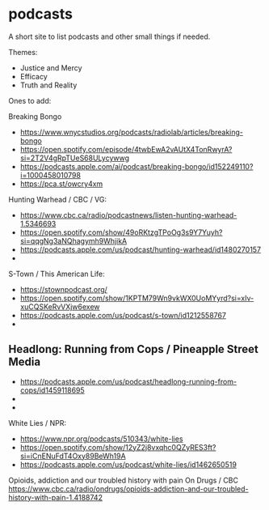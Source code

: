 # podcasts
A short site to list podcasts and other small things if needed.

Themes:
- Justice and Mercy
- Efficacy
- Truth and Reality

Ones to add:

Breaking Bongo
- https://www.wnycstudios.org/podcasts/radiolab/articles/breaking-bongo
- https://open.spotify.com/episode/4twbEwA2vAUtX4TonRwyrA?si=2T2V4gRpTUeS68ULycywwg
- https://podcasts.apple.com/ai/podcast/breaking-bongo/id152249110?i=1000458010798
- https://pca.st/owcry4xm

Hunting Warhead / CBC / VG:
- https://www.cbc.ca/radio/podcastnews/listen-hunting-warhead-1.5346693
- https://open.spotify.com/show/49oRKtzgTPoOg3s9Y7Yuyh?si=qqgNg3aNQhagymh9WhjikA
- https://podcasts.apple.com/us/podcast/hunting-warhead/id1480270157
-

S-Town / This American Life:
- https://stownpodcast.org/
- https://open.spotify.com/show/1KPTM79Wn9vkWX0UoMYyrd?si=xIv-xuCQSKeRvVXjw6exew
- https://podcasts.apple.com/us/podcast/s-town/id1212558767
-

Headlong: Running from Cops / Pineapple Street Media
-
- https://podcasts.apple.com/us/podcast/headlong-running-from-cops/id1459118695
- 
-

White Lies / NPR:
- https://www.npr.org/podcasts/510343/white-lies
- https://open.spotify.com/show/12yZ2j8vxqhc0QZyRES3ft?si=iCnENuFdT4Oxy89BeWh19A
- https://podcasts.apple.com/us/podcast/white-lies/id1462650519


Opioids, addiction and our troubled history with pain
On Drugs / CBC
https://www.cbc.ca/radio/ondrugs/opioids-addiction-and-our-troubled-history-with-pain-1.4188742
